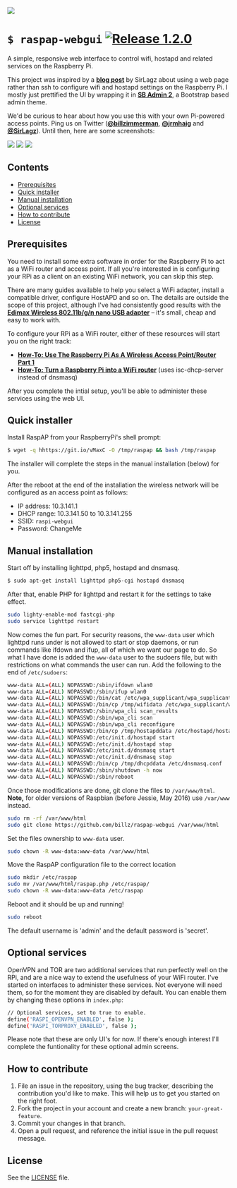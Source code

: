![](http://i.imgur.com/xeKD93p.png)
# `$ raspap-webgui` [![Release 1.2.0](https://img.shields.io/badge/Release-1.2.0-green.svg)](https://github.com/billz/raspap-webgui/releases)
A simple, responsive web interface to control wifi, hostapd and related services on the Raspberry Pi.

This project was inspired by a [**blog post**](http://sirlagz.net/2013/02/06/script-web-configuration-page-for-raspberry-pi/) by SirLagz about using a web page rather than ssh to configure wifi and hostapd settings on the Raspberry Pi. I mostly just prettified the UI by wrapping it in [**SB Admin 2**](https://github.com/BlackrockDigital/startbootstrap-sb-admin-2), a Bootstrap based admin theme.

We'd be curious to hear about how you use this with your own Pi-powered access points. Ping us on Twitter ([**@billzimmerman**](https://twitter.com/billzimmerman), [**@jrmhaig**](https://twitter.com/jrmhaig) and [**@SirLagz**](https://twitter.com/SirLagz)). Until then, here are some screenshots:

![](https://i.imgur.com/l4Vgd5G.png)
![](https://i.imgur.com/mRPtEnC.png)
![](https://i.imgur.com/FFdKoML.png)
## Contents

 - [Prerequisites](#prerequisites)
 - [Quick installer](#quick-installer)
 - [Manual installation](#manual-installation)
 - [Optional services](#optional-services)
 - [How to contribute](#how-to-contribute)
 - [License](#license)

## Prerequisites
You need to install some extra software in order for the Raspberry Pi to act as a WiFi router and access point. If all you're interested in is configuring your RPi as a client on an existing WiFi network, you can skip this step. 

There are many guides available to help you select a WiFi adapter, install a compatible driver, configure HostAPD and so on. The details are outside the scope of this project, although I've had consistently good results with the [**Edimax Wireless 802.11b/g/n nano USB adapter**](http://www.edimax.com/edimax/merchandise/merchandise_detail/data/edimax/global/wireless_adapters_n150/ew-7811un) – it's small, cheap and easy to work with.

To configure your RPi as a WiFi router, either of these resources will start you on the right track: 
* [**How-To: Use The Raspberry Pi As A Wireless Access Point/Router Part 1**](http://sirlagz.net/2012/08/09/how-to-use-the-raspberry-pi-as-a-wireless-access-pointrouter-part-1/)
* [**How-To: Turn a Raspberry Pi into a WiFi router**](http://raspberrypihq.com/how-to-turn-a-raspberry-pi-into-a-wifi-router/) (uses isc-dhcp-server instead of dnsmasq)

After you complete the intial setup, you'll be able to administer these services using the web UI.

## Quick installer
Install RaspAP from your RaspberryPi's shell prompt:
```sh
$ wget -q hhttps://git.io/vMaxC -O /tmp/raspap && bash /tmp/raspap
```
The installer will complete the steps in the manual installation (below) for you.

After the reboot at the end of the installation the wireless network will be
configured as an access point as follows:
* IP address: 10.3.141.1
* DHCP range: 10.3.141.50 to 10.3.141.255
* SSID: `raspi-webgui`
* Password: ChangeMe

## Manual installation
Start off by installing lighttpd, php5, hostapd and dnsmasq.
```sh
$ sudo apt-get install lighttpd php5-cgi hostapd dnsmasq
```
After that, enable PHP for lighttpd and restart it for the settings to take effect.
```sh
sudo lighty-enable-mod fastcgi-php
sudo service lighttpd restart
```
Now comes the fun part. For security reasons, the `www-data` user which lighttpd runs under is not allowed to start or stop daemons, or run commands like ifdown and ifup, all of which we want our page to do.
So what I have done is added the `www-data` user to the sudoers file, but with restrictions on what commands the user can run.
Add the following to the end of  `/etc/sudoers`: 

```sh
www-data ALL=(ALL) NOPASSWD:/sbin/ifdown wlan0
www-data ALL=(ALL) NOPASSWD:/sbin/ifup wlan0
www-data ALL=(ALL) NOPASSWD:/bin/cat /etc/wpa_supplicant/wpa_supplicant.conf
www-data ALL=(ALL) NOPASSWD:/bin/cp /tmp/wifidata /etc/wpa_supplicant/wpa_supplicant.conf
www-data ALL=(ALL) NOPASSWD:/sbin/wpa_cli scan_results
www-data ALL=(ALL) NOPASSWD:/sbin/wpa_cli scan
www-data ALL=(ALL) NOPASSWD:/sbin/wpa_cli reconfigure
www-data ALL=(ALL) NOPASSWD:/bin/cp /tmp/hostapddata /etc/hostapd/hostapd.conf
www-data ALL=(ALL) NOPASSWD:/etc/init.d/hostapd start
www-data ALL=(ALL) NOPASSWD:/etc/init.d/hostapd stop
www-data ALL=(ALL) NOPASSWD:/etc/init.d/dnsmasq start
www-data ALL=(ALL) NOPASSWD:/etc/init.d/dnsmasq stop
www-data ALL=(ALL) NOPASSWD:/bin/cp /tmp/dhcpddata /etc/dnsmasq.conf
www-data ALL=(ALL) NOPASSWD:/sbin/shutdown -h now
www-data ALL=(ALL) NOPASSWD:/sbin/reboot
```

Once those modifications are done, git clone the files to `/var/www/html`.
**Note,** for older versions of Raspbian (before Jessie, May 2016) use
`/var/www` instead.
```sh
sudo rm -rf /var/www/html
sudo git clone https://github.com/billz/raspap-webgui /var/www/html
```
Set the files ownership to `www-data` user.
```sh
sudo chown -R www-data:www-data /var/www/html
```
Move the RaspAP configuration file to the correct location
```sh
sudo mkdir /etc/raspap
sudo mv /var/www/html/raspap.php /etc/raspap/
sudo chown -R www-data:www-data /etc/raspap
```
Reboot and it should be up and running!
```sh
sudo reboot
```

The default username is 'admin' and the default password is 'secret'.

## Optional services
OpenVPN and TOR are two additional services that run perfectly well on the RPi, and are a nice way to extend the usefulness of your WiFi router. I've started on interfaces to administer these services. Not everyone will need them, so for the moment they are disabled by default. You can enable them by changing these options in `index.php`:

```sh
// Optional services, set to true to enable.
define('RASPI_OPENVPN_ENABLED', false );
define('RASPI_TORPROXY_ENABLED', false );
```
Please note that these are only UI's for now. If there's enough interest I'll complete the funtionality for these optional admin screens.

## How to contribute

1. File an issue in the repository, using the bug tracker, describing the
   contribution you'd like to make. This will help us to get you started on the
   right foot.
2. Fork the project in your account and create a new branch:
   `your-great-feature`.
3. Commit your changes in that branch.
4. Open a pull request, and reference the initial issue in the pull request
   message.

## License
See the [LICENSE](./LICENSE) file.
